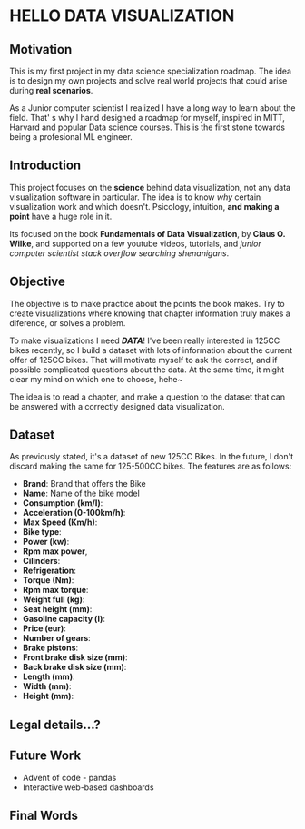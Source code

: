 # HELLO DATA VISUALIZATION 

## Motivation
This is my first project in my data science specialization roadmap. The idea is to design my own projects and solve real world projects that could arise during **real scenarios**. 

As a Junior computer scientist I realized I have a long way to learn about the field. That' s why I hand designed a roadmap for myself, inspired in MITT, Harvard and popular Data science courses. This is the first stone towards being a profesional ML engineer. 

## Introduction

This project focuses on the **science** behind data visualization, not any data visualization software in particular. The idea is to know *why* certain visualization work and which doesn't. Psicology, intuition, **and making a point** have a huge role in it.

Its focused on the book **Fundamentals of Data Visualization**, by **Claus O. Wilke**, and supported on a few youtube videos, tutorials, and *junior computer scientist stack overflow searching shenanigans*.

## Objective

The objective is to make practice about the points the book makes. Try to create visualizations where knowing that chapter information truly makes a diference, or solves a problem. 

To make visualizations I need ***DATA***! I've been really interested in 125CC bikes recently, so I build a dataset with lots of information about the current offer of 125CC bikes. That will motivate myself to ask the correct, and if possible complicated questions about the data. At the same time, it might clear my mind on which one to choose, hehe~

The idea is to read a chapter, and make a question to the dataset that can be answered with a correctly designed data visualization. 

## Dataset
As previously stated, it's a dataset of new 125CC Bikes. In the future, I don't discard making the same for 125-500CC bikes. The features are as follows:

- **Brand**: Brand that offers the Bike
- **Name**: Name of the bike model
- **Consumption (km/l)**:
- **Acceleration (0-100km/h)**:
- **Max Speed (Km/h)**:
- **Bike type**:
- **Power (kw)**:
- **Rpm max power**,
- **Cilinders**:
- **Refrigeration**:
- **Torque (Nm)**:
- **Rpm max torque**:
- **Weight full (kg)**:
- **Seat height (mm)**:
- **Gasoline capacity (l)**:
- **Price (eur)**:
- **Number of gears**:
- **Brake pistons**:
- **Front brake disk size (mm)**:
- **Back brake disk size (mm)**:
- **Length (mm)**:
- **Width (mm)**:
- **Height (mm)**:

## Legal details...?


## Future Work

- Advent of code - pandas
- Interactive web-based dashboards

## Final Words